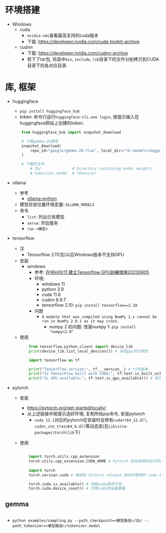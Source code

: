 # 环境搭建
* Windows
    * cuda
        * `nvidia-smi`查看最高支持的cuda版本
        * 下载: https://developer.nvidia.com/cuda-toolkit-archive
    * cudnn
        * 下载: https://developer.nvidia.com/cudnn-archive
        * 若下了tar包, 将其中`bin`, `include`, `lib`目录下的文件分别拷贝到CUDA目录下的各对应目录. 
# 库, 框架
* huggingface
    * `pip install huggingface_hub`
    * token: 命令行运行`huggingface-cli.exe login`, 按提示输入在huggingface网站上创建的token. 

    ```py
        from huggingface_hub import snapshot_download

        # 下载gemma-2b模型
        snapshot_download(
            repo_id="google/gemma-2b-flax", local_dir=r"D:\models\huggingface\hub\models--google--gemma-2b-flax\snapshots\4b7a4a7ffe3b60b6e6e995f0c925b84ce128072f"
        )

        # 下载的文件: 
            # 2b/              # Directory containing model weights
            # tokenizer.model  # Tokenizer
    ```

* ollama
    * 参考
        * [ollama-python](https://github.com/ollama/ollama-python)
    * 模型存放位置环境变量: `OLLAMA_MODELS`
    * 命令
        * `list`: 列出已有模型
        * `serve`: 开启服务
        * `run <模型>`

* tensorflow
    * 注
        * Tensorflow 2.11(含)以后Windows版本不支持GPU
    * 安装
        * windows
            * 参考: [在Win10/11 建立Tensorflow GPU訓練環境20230605](https://hackmd.io/@jerrychu/S1QvFG98h)
            * 环境: 
                * windows 11
                * python 3.9
                * cuda 11.8
                * cudnn 8.9.7
                * tensorflow 2.10: `pip install tensorflow==2.10`
            * 问题
                * `A module that was compiled using NumPy 1.x cannot be run in NumPy 2.0.1 as it may crash.`
                    * numpy 2 的问题. 改装numpy 1: `pip install "numpy<2.0"`
    * 使用
        ```py
            from tensorflow.python.client import device_lib
            print(device_lib.list_local_devices()) # 测试gpu的可用性

            import tensorflow as tf

            print("TensorFlow version:", tf.__version__) # tf的版本
            print("Is TensorFlow built with CUDA:", tf.test.is_built_with_cuda()) # 是否可用cuda
            print("Is GPU available:", tf.test.is_gpu_available()) # 是否可用gpu
        ```
* pytorch
    * 安装
        * https://pytorch.org/get-started/locally/
        * 从上述链接中按提示选好环境, 复制所给pip命令, 安装pytorch
            * `cuda 12.1`对应的pytorch在安装时会带有`cudart64_12.dll`, `cudnn_cnn_train64_8.dll`等动态库(在`Lib\site-packages\torch\lib`下)
    
    * 使用
        ```py
        
            import torch.utils.cpp_extension
            torch.utils.cpp_extension.CUDA_HOME # Pytorch 实际使用的运行时的 cuda 目录
            
            import torch
            torch.version.cuda # 编译该 Pytorch release 版本时使用的 cuda 版本

            torch.cuda.is_available() # 判断cuda是否可用
            torch.cuda.device_count() # 可用cuda的设备数量
        ```

## gemma
```py
```

* `python examples/sampling.py --path_checkpoint=<模型路径>/2b/ --path_tokenizer=<模型路径>/tokenizer.model`